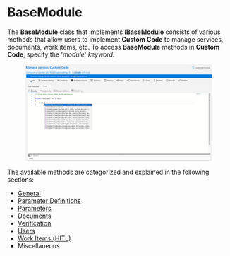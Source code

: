 # BaseModule

The **BaseModule** class that implements [**IBaseModule**](ibasemodule-interface-data-types.md) consists of various methods that allow users to implement **Custom Code** to manage services, documents, work items, etc. To access **BaseModule** methods in **Custom Code**, specify the '_module_' _keyword._

<figure><img src="../../../.gitbook/assets/image (57).png" alt=""><figcaption></figcaption></figure>

The available methods are categorized and explained in the following sections:

* [General](general-methods.md)
* [Parameter Definitions](parameter-definitions-related-methods.md)
* [Parameters](parameters-related-methods.md)
* [Documents](document-related-methods.md)
* [Verification](verification-related-methods.md)
* [Users](users-related-methods.md)
* [Work Items (HITL)](work-item-related-methods.md)
* Miscellaneous
